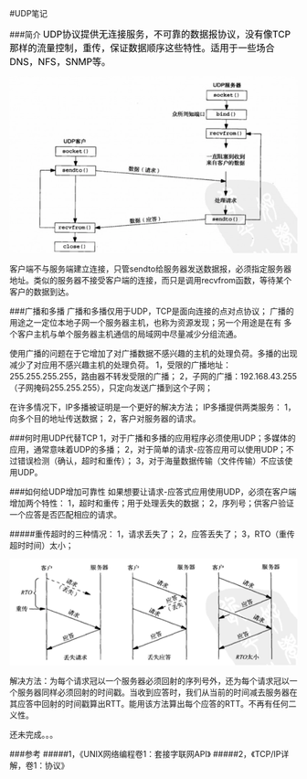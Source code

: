 #UDP笔记

###简介
<font color=black size=3>UDP协议提供无连接服务，不可靠的数据报协议，没有像TCP那样的流量控制，重传，保证数据顺序这些特性。适用于一些场合DNS，NFS，SNMP等。</font>

![Alt text](./1476811607783.png)

客户端不与服务端建立连接，只管sendto给服务器发送数据报，必须指定服务器地址。类似的服务器不接受客户端的连接，而只是调用recvfrom函数，等待某个客户的数据到达。

###广播和多播
广播和多播仅用于UDP，TCP是面向连接的点对点协议；
广播的用途之一定位本地子网一个服务器主机，也称为资源发现；另一个用途是在有
多个客户主机与单个服务器主机通信的局域网中尽量减少分组流通。

使用广播的问题在于它增加了对广播数据不感兴趣的主机的处理负荷。多播的出现减少了对应用不感兴趣主机的处理负荷。
1，受限的广播地址：255.255.255.255，路由器不转发受限的广播；
2，子网的广播：192.168.43.255 （子网掩码255.255.255），只定向发送广播到这个子网；

在许多情况下，IP多播被证明是一个更好的解决方法；
IP多播提供两类服务：
1，向多个目的地址传送数据；
2，客户对服务器的请求。

###何时用UDP代替TCP
1，对于广播和多播的应用程序必须使用UDP；多媒体的应用，通常意味着UDP的多播；
2，对于简单的请求-应答应用可以使用UDP；不过错误检测（确认，超时和重传）；
3，对于海量数据传输（文件传输）不应该使用UDP。

###如何给UDP增加可靠性
如果想要让请求-应答式应用使用UDP，必须在客户端增加两个特性：
1，超时和重传；用于处理丢失的数据；
2，序列号；供客户验证一个应答是否匹配相应的请求。

#####重传超时的三种情况：
1，请求丢失了；
2，应答丢失了；
3，RTO（重传超时时间）太小；

![Alt text](./1477225274777.png)

解决方法：为每个请求冠以一个服务器必须回射的序列号外，还为每个请求冠以一个服务器同样必须回射的时间戳。当收到应答时，我们从当前的时间减去服务器在其应答中回射的时间戳算出RTT。能用该方法算出每个应答的RTT。不再有任何二义性。

还未完成。。。

###参考
#####1，《UNIX网络编程卷1：套接字联网API》
#####2，《TCP/IP详解，卷1：协议》

